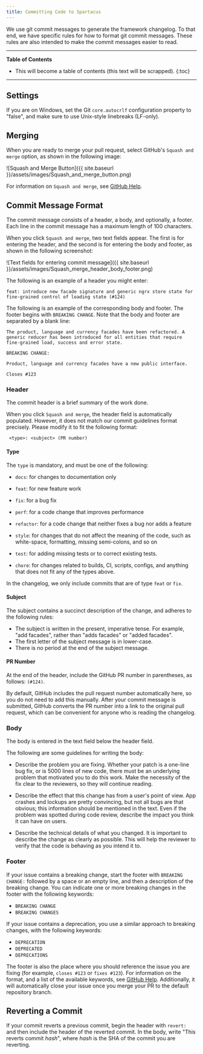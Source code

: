```yaml
---
title: Committing Code to Spartacus
---
```


We use git commit messages to generate the framework changelog. To that end, we have specific rules for how to format git commit messages. These rules are also intended to make the commit messages easier to read.

***

**Table of Contents**

- This will become a table of contents (this text will be scrapped).
{:toc}

***

## Settings

If you are on Windows, set the Git `core.autocrlf` configuration property to "false", and make sure to use Unix-style linebreaks (LF-only).

## Merging

When you are ready to merge your pull request, select GitHub's `Squash and merge` option, as shown in the following image:

![Squash and Merge Button]({{ site.baseurl }}/assets/images/Squash_and_merge_button.png)

For information on `Squash and merge`, see [GitHub Help](https://help.github.com/articles/about-pull-request-merges/).

## Commit Message Format

The commit message consists of a header, a body, and optionally, a footer. Each line in the commit message has a maximum length of 100 characters.

When you click `Squash and merge`, two text fields appear. The first is for entering the header, and the second is for entering the body and footer, as shown in the following screenshot:

![Text fields for entering commit message]({{ site.baseurl }}/assets/images/Squash_merge_header_body_footer.png)

The following is an example of a header you might enter:

```text
feat: introduce new facade signature and generic ngrx store state for fine-grained control of loading state (#124)
```

The following is an example of the corresponding body and footer. The footer begins with `BREAKING CHANGE`. Note that the body and footer are separated by a blank line:

```text
The product, language and currency facades have been refactored. A generic reducer has been introduced for all entities that require fine-grained load, success and error state.

BREAKING CHANGE:

Product, language and currency facades have a new public interface.

Closes #123
```

### Header

The commit header is a brief summary of the work done.

When you click `Squash and merge`, the header field is automatically populated. However, it does not match our commit guidelines format precisely. Please modify it to fit the following format:

```text
 <type>: <subject> (PR number)
```

#### Type

The `type` is mandatory, and must be one of the following:

- `docs`: for changes to documentation only

- `feat`: for new feature work

- `fix`: for a bug fix

- `perf`: for a code change that improves performance

- `refactor`: for a code change that neither fixes a bug nor adds a feature

- `style`: for changes that do not affect the meaning of the code, such as white-space, formatting, missing semi-colons, and so on

- `test`: for adding missing tests or to correct existing tests.

- `chore`: for changes related to builds, CI, scripts, configs, and anything that does not fit any of the types above.

In the changelog, we only include commits that are of type `feat` or `fix`.

#### Subject

The subject contains a succinct description of the change, and adheres to the following rules:

- The subject is written in the present, imperative tense. For example, "add facades", rather than "adds facades" or "added facades".
- The first letter of the subject message is in lower-case.
- There is no period at the end of the subject message.

#### PR Number

At the end of the header, include the GitHub PR number in parentheses, as follows: `(#124)`.

By default, GitHub includes the pull request number automatically here, so you do not need to add this manually. After your commit message is submitted, GitHub converts the PR number into a link to the original pull request, which can be convenient for anyone who is reading the changelog.

### Body

The body is entered in the text field below the header field.

The following are some guidelines for writing the body:

- Describe the problem you are fixing. Whether your patch is a one-line bug fix, or is 5000 lines of new code, there must be an underlying problem that motivated you to do this work. Make the necessity of the fix clear to the reviewers, so they will continue reading.

- Describe the effect that this change has from a user's point of view. App crashes and lockups are pretty convincing, but not all bugs are that obvious; this information should be mentioned in the text. Even if the problem was spotted during code review, describe the impact you think it can have on users.

- Describe the technical details of what you changed. It is important to describe the change as clearly as possible. This will help the reviewer to verify that the code is behaving as you intend it to.

### Footer

If your issue contains a breaking change, start the footer with `BREAKING CHANGE:` followed by a space or an empty line, and then a description of the breaking change. You can indicate one or more breaking changes in the footer with the following keywords:

- `BREAKING CHANGE`
- `BREAKING CHANGES`

If your issue contains a deprecation, you use a similar approach to breaking changes, with the following keywords:

- `DEPRECATION`
- `DEPRECATED`
- `DEPRECATIONS`

The footer is also the place where you should reference the issue you are fixing (for example, `closes #123` or `fixes #123`). For information on the format, and a list of the available keywords, see [GitHub Help](https://help.github.com/articles/closing-issues-using-keywords/). Additionally, it will automatically close your issue once you merge your PR to the default repository branch.

## Reverting a Commit

If your commit reverts a previous commit, begin the header with `revert:` and then include the header of the reverted commit. In the body, write "This reverts commit _hash_", where *hash* is the SHA of the commit you are reverting.
